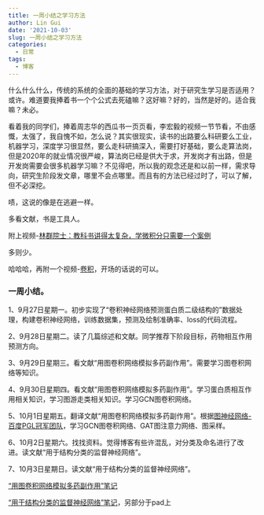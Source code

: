 ```yaml
---
title: 一周小结之学习方法
author: Lin Gui
date: '2021-10-03'
slug: 一周小结之学习方法
categories:
  - 日常
tags:
  - 博客
---
```


什么什么什么，传统的系统的全面的基础的学习方法，对于研究生学习是否适用？或许。难道要我捧着书一个个公式去死磕嘛？这好嘛？好的，当然是好的。适合我嘛？未必。

看着我的同学们，捧着周志华的西瓜书一页页看，李宏毅的视频一节节看，不由感慨，太强了，我自愧不如，怎么说？其实很现实，读书的出路要么科研要么工业，机器学习，深度学习很显然，要么走科研搞深入，需要打好基础，要么走算法岗，但是2020年的就业情况很严峻，算法岗已经是供大于求，开发岗才有出路，但是开发岗需要会很多机器学习嘛？不见得吧，所以我的观念还是和以前一样，需求导向，研究生阶段发文章，哪里不会点哪里。而且有的方法已经过时了，可以了解，但不必深挖。

啧，这说的像是在逃避一样。

多看文献，书是工具人。

附上视频-[林群院士：教科书讲得太复杂，学微积分只需要一个案例](https://www.bilibili.com/video/BV1g4411D7bg?spm_id_from=333.999.0.0)

多则少。

哈哈哈，再附一个视频-[卷积](https://www.bilibili.com/video/BV1VV411478E/?spm_id_from=333.788.recommend_more_video.-1)，开场的话说的可以。

### 一周小结。

1、9月27日星期一。初步实现了“卷积神经网络预测蛋白质二级结构的”数据处理，构建卷积神经网络，训练数据集，预测及绘制准确率、loss的代码流程。

2、9月28日星期二。读了几篇综述和文献。同学推荐下阶段目标，药物相互作用预测方向。

3、9月29日星期三。看文献“用图卷积网络模拟多药副作用”。需要学习图卷积网络等知识。

4、9月30日星期四。看文献“用图卷积网络模拟多药副作用”。学习蛋白质相互作用相关知识，学习图游走类相关知识。学习GCN图卷积网络。

5、10月1日星期五。翻译文献“用图卷积网络模拟多药副作用”。根据[图神经网络-百度PGL冠军团队](https://www.bilibili.com/video/BV1rf4y1v7cU?p=8&spm_id_from=pageDriver)，学习GCN图卷积网络、GAT图注意力网络、图采样。

6、10月2日星期六。找找资料。觉得博客有些许混乱，对分类及命名进行了改进。读文献“用于结构分类的监督神经网络”。

7、10月3日星期日。读文献“用于结构分类的监督神经网络”。

[“用图卷积网络模拟多药副作用”笔记](/note/2021/09/29/笔记-用图卷积网络模拟多药副作用/)

[“用于结构分类的监督神经网络”笔记](/note/2021/10/03/笔记-用于结构分类的监督神经网络/)，另部分于pad上
